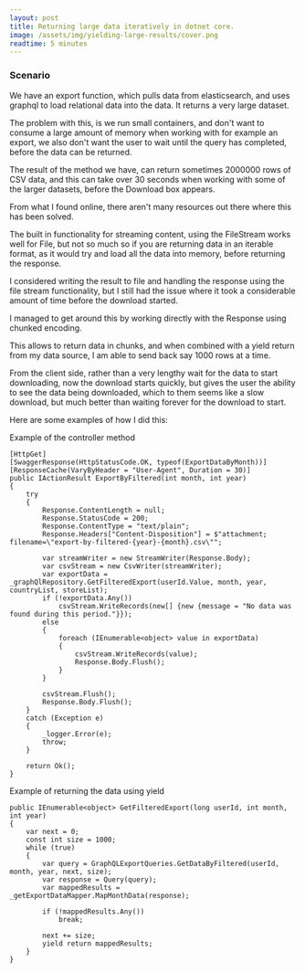 ```yaml
---
layout: post
title: Returning large data iteratively in dotnet core.
image: /assets/img/yielding-large-results/cover.png
readtime: 5 minutes
---
```


### Scenario

We have an export function, which pulls data from elasticsearch, and uses graphql to load relational data into the data. It returns a very large dataset.

The problem with this, is we run small containers, and don't want to consume a large amount of memory when working with for example an export, we also don't want the user to wait until the query has completed, before the data can be returned.

The result of the method we have, can return sometimes 2000000 rows of CSV data, and this can take over 30 seconds when working with some of the larger datasets, before the Download box appears.

<amp-img src="/assets/img/yielding-large-results/download.png"
  width="4096"
  height="2304"
  layout="responsive">
</amp-img>

From what I found online, there aren't many resources out there where this has been solved.

The built in functionality for streaming content, using the FileStream works well for File, but not so much so if you are returning data in an iterable format, as it would try and load all the data into memory, before returning the response.

I considered writing the result to file and handling the response using the file stream functionality, but I still had the issue where it took a considerable amount of time before the download started.

I managed to get around this by working directly with the Response using chunked encoding.

This allows to return data in chunks, and when combined with a yield return from my data source, I am able to send back say 1000 rows at a time.

From the client side, rather than a very lengthy wait for the data to start downloading, now the download starts quickly, but gives the user the ability to see the data being downloaded, which to them seems like a slow download, but much better than waiting forever for the download to start.

<amp-img src="/assets/img/yielding-large-results/download2.png"
  width="1180"
  height="664"
  layout="responsive">
</amp-img>


Here are some examples of how I did this:


Example of the controller method

```
[HttpGet]
[SwaggerResponse(HttpStatusCode.OK, typeof(ExportDataByMonth))]
[ResponseCache(VaryByHeader = "User-Agent", Duration = 30)]
public IActionResult ExportByFiltered(int month, int year)
{
    try
    {
        Response.ContentLength = null;
        Response.StatusCode = 200;
        Response.ContentType = "text/plain";
        Response.Headers["Content-Disposition"] = $"attachment; filename=\"export-by-filtered-{year}-{month}.csv\"";
        
        var streamWriter = new StreamWriter(Response.Body);
        var csvStream = new CsvWriter(streamWriter);
        var exportData = _graphQlRepository.GetFilteredExport(userId.Value, month, year, countryList, storeList);
        if (!exportData.Any())
            csvStream.WriteRecords(new[] {new {message = "No data was found during this period."}});
        else
        {
            foreach (IEnumerable<object> value in exportData)
            {
                csvStream.WriteRecords(value);
                Response.Body.Flush();
            }
        }

        csvStream.Flush();
        Response.Body.Flush();
    }
    catch (Exception e)
    {
        _logger.Error(e);
        throw;
    }

    return Ok();
}
```

Example of returning the data using yield

```
public IEnumerable<object> GetFilteredExport(long userId, int month, int year)
{
    var next = 0;
    const int size = 1000;
    while (true)
    {
        var query = GraphQLExportQueries.GetDataByFiltered(userId, month, year, next, size);
        var response = Query(query);
        var mappedResults = _getExportDataMapper.MapMonthData(response);

        if (!mappedResults.Any())
            break;

        next += size;
        yield return mappedResults;
    }
}
```

